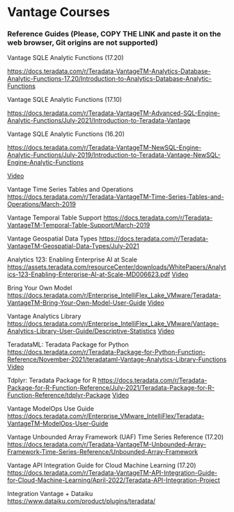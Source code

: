 # Vantage Courses

### Reference Guides (Please, COPY THE LINK and paste it on the web browser, Git origins are not supported)

Vantage SQLE Analytic Functions (17.20)


https://docs.teradata.com/r/Teradata-VantageTM-Analytics-Database-Analytic-Functions-17.20/Introduction-to-Analytics-Database-Analytic-Functions




Vantage SQLE Analytic Functions (17.10)


https://docs.teradata.com/r/Teradata-VantageTM-Advanced-SQL-Engine-Analytic-Functions/July-2021/Introduction-to-Teradata-Vantage




Vantage SQLE Analytic Functions (16.20)


https://docs.teradata.com/r/Teradata-VantageTM-NewSQL-Engine-Analytic-Functions/July-2019/Introduction-to-Teradata-Vantage-NewSQL-Engine-Analytic-Functions


[Video](https://www.youtube.com/watch?v=aUfjkOlQrLs)


Vantage Time Series Tables and Operations
https://docs.teradata.com/r/Teradata-VantageTM-Time-Series-Tables-and-Operations/March-2019


Vantage Temporal Table Support
https://docs.teradata.com/r/Teradata-VantageTM-Temporal-Table-Support/March-2019


Vantage Geospatial Data Types
https://docs.teradata.com/r/Teradata-VantageTM-Geospatial-Data-Types/July-2021


Analytics 123: Enabling Enterprise AI at Scale
https://assets.teradata.com/resourceCenter/downloads/WhitePapers/Analytics-123-Enabling-Enterprise-AI-at-Scale-MD006623.pdf
[Video](https://www.youtube.com/watch?v=-UKK_KRGt9I)


Bring Your Own Model
https://docs.teradata.com/r/Enterprise_IntelliFlex_Lake_VMware/Teradata-VantageTM-Bring-Your-Own-Model-User-Guide
[Video](https://www.youtube.com/watch?v=grq37uW0pxM)


Vantage Analytics Library
https://docs.teradata.com/r/Enterprise_IntelliFlex_Lake_VMware/Vantage-Analytics-Library-User-Guide/Descriptive-Statistics
[Video](https://www.youtube.com/watch?v=qxNw6sM0amg)


TeradataML: Teradata Package for Python
https://docs.teradata.com/r/Teradata-Package-for-Python-Function-Reference/November-2021/teradataml-Vantage-Analytics-Library-Functions
[Video](https://www.youtube.com/watch?v=YK_x4y52ffc)


Tdplyr: Teradata Package for R
https://docs.teradata.com/r/Teradata-Package-for-R-Function-Reference/July-2021/Teradata-Package-for-R-Function-Reference/tdplyr-Package
[Video](https://www.youtube.com/watch?v=gPrUzlsFIJI)


Vantage ModelOps Use Guide
https://docs.teradata.com/r/Enterprise_VMware_IntelliFlex/Teradata-VantageTM-ModelOps-User-Guide


Vantage Unbounded Array Framework (UAF) Time Series Reference (17.20)
https://docs.teradata.com/r/Teradata-VantageTM-Unbounded-Array-Framework-Time-Series-Reference/Unbounded-Array-Framework


Vantage API Integration Guide for Cloud Machine Learning (17.20)
https://docs.teradata.com/r/Teradata-VantageTM-API-Integration-Guide-for-Cloud-Machine-Learning/April-2022/Teradata-API-Integration-Project

Integration Vantage + Dataiku
https://www.dataiku.com/product/plugins/teradata/
